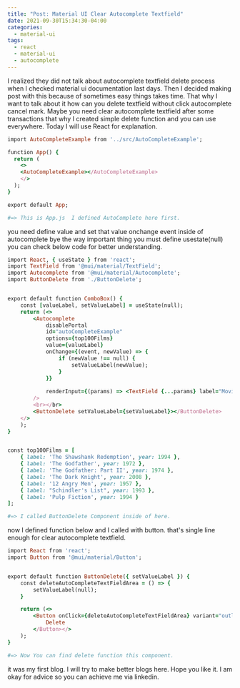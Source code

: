 ```yaml
---
title: "Post: Material UI Clear Autocomplete Textfield"
date: 2021-09-30T15:34:30-04:00
categories:
  - material-ui
tags:
  - react
  - material-ui
  - autocomplete
---
```



I realized they did not talk about autocomplete textfield delete process when I checked material ui documentation last days.
Then I decided making post with this because of sometimes easy things takes time. 
That why I want to talk about it how can you delete textfield without click autocomplete cancel mark. Maybe you need clear 
autocomplete textfield after some transactions that why I created simple delete function and you can use everywhere.
Today I will use React for explanation.

```ruby
import AutoCompleteExample from '../src/AutoCompleteExample';

function App() {
  return (
    <>
    <AutoCompleteExample></AutoCompleteExample>
    </>
  );
}

export default App;

#=> This is App.js  I defined AutoComplete here first.
```

you need define value and set that value onchange event inside of autocomplete bye the way important thing you must define usestate(null) you can check below code for better understanding.

```ruby
import React, { useState } from 'react';
import TextField from '@mui/material/TextField';
import Autocomplete from '@mui/material/Autocomplete';
import ButtonDelete from './ButtonDelete';


export default function ComboBox() {
    const [valueLabel, setValueLabel] = useState(null);
    return (<>
        <Autocomplete
            disablePortal
            id="autoCompleteExample"
            options={top100Films}
            value={valueLabel}
            onChange={(event, newValue) => {
                if (newValue !== null) {
                    setValueLabel(newValue);
                }
            }}
           
            renderInput={(params) => <TextField {...params} label="Movie" />}
        />
        <br></br>
        <ButtonDelete setValueLabel={setValueLabel}></ButtonDelete>
    </>
    );
}


const top100Films = [
    { label: 'The Shawshank Redemption', year: 1994 },
    { label: 'The Godfather', year: 1972 },
    { label: 'The Godfather: Part II', year: 1974 },
    { label: 'The Dark Knight', year: 2008 },
    { label: '12 Angry Men', year: 1957 },
    { label: "Schindler's List", year: 1993 },
    { label: 'Pulp Fiction', year: 1994 }
];

#=> I called ButtonDelete Component inside of here.
```

now I defined function below and I called with button. that's single line enough for clear autocomplete textfield.

```ruby
import React from 'react';
import Button from '@mui/material/Button';


export default function ButtonDelete({ setValueLabel }) {
    const deleteAutoCompleteTextFieldArea = () => {
        setValueLabel(null);
    }

    return (<>
        <Button onClick={deleteAutoCompleteTextFieldArea} variant="outlined">
            Delete
        </Button></>
    );
}

#=> Now You can find delete function this component.
```


it was my first blog. I will try to make better blogs here. Hope you like it. I am okay for advice so you can achieve me via linkedin.
